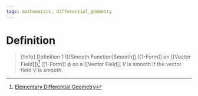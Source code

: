 ```yaml
---
tags: mathematics, differential_geometry
---
```


# Definition

> [!info] Definition 1 ([[Smooth Function|Smooth]] [[1-Form]] on [[Vector Field]])[^1]
> [[1-Form]] $\phi$ on a [[Vector Field]] $V$ is smooth if the vector field $V$ is smooth.

[^1]: [Elementary Differential Geometry](zotero://open-pdf/library/items/F6CCEWIU?page=39)